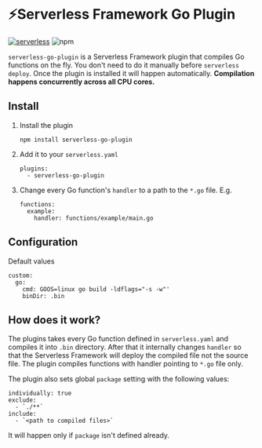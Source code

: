 # ⚡️Serverless Framework Go Plugin

[![serverless](http://public.serverless.com/badges/v3.svg)](http://www.serverless.com)
![npm](https://img.shields.io/npm/v/serverless-go-plugin)

`serverless-go-plugin` is a Serverless Framework plugin that compiles Go functions on the fly. You don't need to do it manually before `serverless deploy`. Once the plugin is installed it will happen automatically. **Compilation happens concurrently across all CPU cores.**

## Install


1. Install the plugin

    ```
    npm install serverless-go-plugin
    ```

1. Add it to your `serverless.yaml`

    ```
    plugins:
      - serverless-go-plugin
    ```

1. Change every Go function's `handler` to a path to the `*.go` file. E.g.

    ```
    functions:
      example:
        handler: functions/example/main.go
    ```

## Configuration

Default values

```
custom:
  go:
    cmd: GOOS=linux go build -ldflags="-s -w"'
    binDir: .bin
```

## How does it work?

The plugins takes every Go function defined in `serverless.yaml` and compiles it into `.bin` directory. After that it internally changes `handler` so that the Serverless Framework will deploy the compiled file not the source file. The plugin compiles functions with handler pointing to `*.go` file only.

The plugin also sets global `package` setting with the following values:

```
individually: true
exclude:
  - `./**`
include:
  - `<path to compiled files>`
```

It will happen only if `package` isn't defined already.
